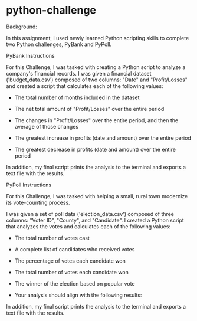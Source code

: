 # python-challenge

Background:

In this assignment, I used newly learned Python scripting skills to complete two Python challenges, PyBank and PyPoll.

PyBank Instructions

For this Challenge, I was tasked with creating a Python script to analyze a company's financial records. I was given a financial dataset ('budget_data.csv') composed of two columns: "Date" and "Profit/Losses" and created a script that calculates each of the following values:

- The total number of months included in the dataset

- The net total amount of "Profit/Losses" over the entire period

- The changes in "Profit/Losses" over the entire period, and then the average of those changes

- The greatest increase in profits (date and amount) over the entire period

- The greatest decrease in profits (date and amount) over the entire period

In addition, my final script prints the analysis to the terminal and exports a text file with the results.


PyPoll Instructions

For this Challenge, I was tasked with helping a small, rural town modernize its vote-counting process.

I was given a set of poll data ('election_data.csv') composed of three columns: "Voter ID", "County", and "Candidate". I created a Python script that analyzes the votes and calculates each of the following values:

- The total number of votes cast

- A complete list of candidates who received votes

- The percentage of votes each candidate won

- The total number of votes each candidate won

- The winner of the election based on popular vote

- Your analysis should align with the following results:

In addition, my final script prints the analysis to the terminal and exports a text file with the results.
